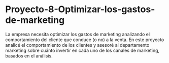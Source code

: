 # Proyecto-8-Optimizar-los-gastos-de-marketing
La empresa necesita optimizar los gastos de marketing analizando el comportamiento del cliente que conduce (o no) a la venta. En este proyecto analicé el comportamiento de los clientes y asesoré al departamento marketing sobre cuánto invertir en cada uno de los canales de marketing, basados en el análisis.
